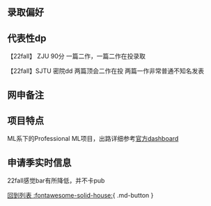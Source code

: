 ## 录取偏好

## 代表性dp
【22fall】 ZJU 90分 一篇二作，一篇二作在投录取

【22fall】SJTU 密院dd 两篇顶会二作在投 两篇一作非常普通不知名发表

## 网申备注

## 项目特点
ML系下的Professional ML项目，出路详细参考[官方dashboard](https://www.cmu.edu/career/outcomes/post-grad-dashboard.html)
## 申请季实时信息
22fall感觉bar有所降低，并不卡pub

[回到列表 :fontawesome-solid-house:](选校梯度.md){ .md-button }
